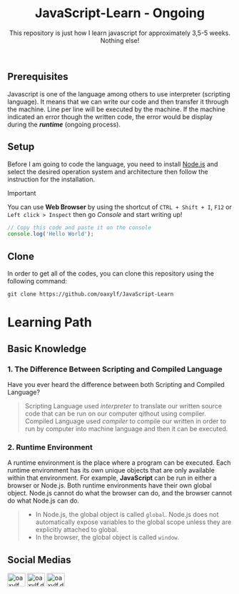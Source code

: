 <div align="center">
  <h1>JavaScript-Learn - Ongoing</h1>
  <p>This repository is just how I learn javascript for approximately 3,5-5 weeks. Nothing else!</p>
</div>

<br />

## Prerequisites

Javascript is one of the language among others to use interpreter (scripting language). It means that we can write our code and then transfer it through the machine. Line per line will be executed by the machine. If the machine indicated an error though the written code, the error would be display during the **_runtime_** (ongoing process).

## Setup

Before I am going to code the language, you need to install [Node.js](https://nodejs.org/en/download) and select the desired operation system and architecture then follow the instruction for the installation.
> [!IMPORTANT]
> You can use **Web Browser** by using the shortcut of ` CTRL + Shift + I `, ` F12 ` or ` Left click > Inspect ` then go _Console_ and start writing up!

```javascript
// Copy this code and paste it on the console
console.log('Hello World');
```
## Clone
In order to get all of the codes, you can clone this repository using the following command:
``` 
git clone https://github.com/oaxylf/JavaScript-Learn
```

# Learning Path
## Basic Knowledge
### 1. The Difference Between Scripting and Compiled Language
<p>Have you ever heard the difference between both Scripting and Compiled Language?</p>

> Scripting Language used _interpreter_ to translate our written source code that can be run on our computer qithout using compiler.<br/>
> Compiled Language used _compiler_ to compile our written in order to run by computer into machine language and then it can be executed.

### 2. Runtime Environment
A runtime environment is the place where a program can be executed. Each runtime environment has its own unique objects that are only available within that environment. For example, **JavaScript** can be run in either a browser or Node.js. Both runtime environments have their own global object. Node.js cannot do what the browser can do, and the browser cannot do what Node.js can do.

> - In Node.js, the global object is called ` global `. Node.js does not automatically expose variables to the global scope unless they are explicitly attached to global.
> - In the browser, the global object is called ` window `.

<h2>Social Medias</h2>
<a href="https://twitter.com/oaxylf" target="blank"><img align="center" src="https://raw.githubusercontent.com/rahuldkjain/github-profile-readme-generator/master/src/images/icons/Social/twitter.svg" alt="oaxylf" height="30" width="40" /></a>
<a href="https://fb.com/oaxylf.dev" target="blank"><img align="center" src="https://raw.githubusercontent.com/rahuldkjain/github-profile-readme-generator/master/src/images/icons/Social/facebook.svg" alt="oaxylf.dev" height="30" width="40" /></a>
<a href="https://instagram.com/oaxylf.dev" target="blank"><img align="center" src="https://raw.githubusercontent.com/rahuldkjain/github-profile-readme-generator/master/src/images/icons/Social/instagram.svg" alt="oaxylf.dev" height="30" width="40" /></a>
